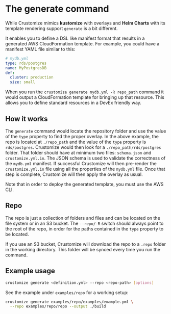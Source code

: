 # The generate command

While Crustomize mimics **kustomize** with overlays and **Helm Charts**
with its template rendering support `generate` is a bit different.

It enables you to define a DSL like manifest format that results in
a generated AWS CloudFormation template. For example, you could have
a manifest YAML file similar to this:

```yaml
# mydb.yml
type: rds/postgres
name: MyPostgresDB
def:
  cluster: production
  size: small
```

When you run the `crustomize generate mydb.yml -R repo_path` command
it would output a CloudFormation template for bringing up that
resource. This allows you to define standard resources in a DevEx
friendly way.

## How it works

The `generate` command would locate the repository folder and
use the value of the `type` property to find the proper overlay. In the
above example, the repo is located at `./repo_path` and the value of the
`type` property is `rds/postgres`. Crustomize would then look for a
`./repo_path/rds/postgres` folder. That folder should have at minimum two
files: `schema.json` and `crustomize.yml.in`. The JSON schema is used to
validate the correctness of the `mydb.yml` manifest. If successful
Crustomize will then pre-render the `crustomize.yml.in` file using all
the properties of the `mydb.yml` file. Once that step is complete,
Crustomize will then apply the overlay as usual.

Note that in order to deploy the generated template, you must use the
AWS CLI.

## Repo

The repo is just a collection of folders and files and can be located
on the file system or in an S3 bucket. The `--repo/-R` switch should
always point to the root of the repo, in order for the paths contained
in the `type` property to be located.

If you use an S3 bucket, Crustomize will download the repo to a `.repo`
folder in the working directory. This folder will be synced every time
you run the command.

## Example usage

```bash
crustomize generate <definition.yml> --repo <repo-path> [options]
```

See the example under `examples/repo` for a working setup:

```bash
crustomize generate examples/repo/examples/example.yml \
  --repo examples/repo/repo --output ./build
```

